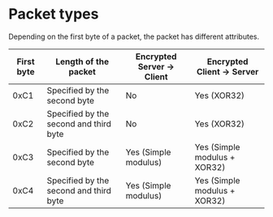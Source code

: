 ﻿# Packet types

Depending on the first byte of a packet, the packet has different attributes.

| First byte | Length of the packet | Encrypted Server -> Client | Encrypted Client -> Server |
|------------|----------------------|-----------|---------|
| 0xC1 | Specified by the second byte | No | Yes (XOR32) |
| 0xC2 | Specified by the second and third byte | No | Yes (XOR32) |
| 0xC3 | Specified by the second byte | Yes (Simple modulus) | Yes (Simple modulus + XOR32) |
| 0xC4 | Specified by the second and third byte | Yes (Simple modulus) | Yes (Simple modulus + XOR32) |
